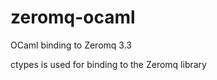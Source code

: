 zeromq-ocaml
============

OCaml binding to Zeromq 3.3

ctypes is used for binding to the Zeromq library
